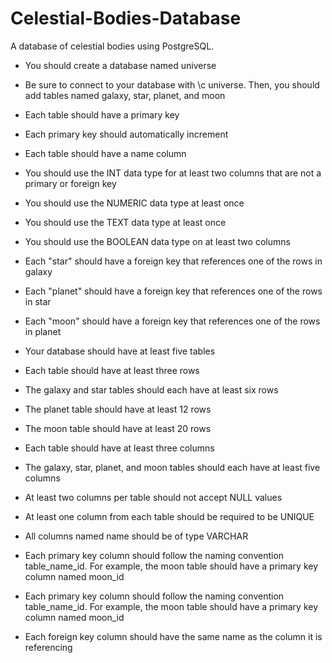 # Celestial-Bodies-Database
A database of celestial bodies using PostgreSQL.

* You should create a database named universe

* Be sure to connect to your database with \c universe. Then, you should add tables named galaxy, star, planet, and moon

* Each table should have a primary key

* Each primary key should automatically increment

* Each table should have a name column

* You should use the INT data type for at least two columns that are not a primary or foreign key

* You should use the NUMERIC data type at least once

* You should use the TEXT data type at least once

* You should use the BOOLEAN data type on at least two columns

* Each "star" should have a foreign key that references one of the rows in galaxy

* Each "planet" should have a foreign key that references one of the rows in star

* Each "moon" should have a foreign key that references one of the rows in planet

* Your database should have at least five tables

* Each table should have at least three rows

* The galaxy and star tables should each have at least six rows

* The planet table should have at least 12 rows

* The moon table should have at least 20 rows

* Each table should have at least three columns

* The galaxy, star, planet, and moon tables should each have at least five columns

* At least two columns per table should not accept NULL values

* At least one column from each table should be required to be UNIQUE

* All columns named name should be of type VARCHAR

* Each primary key column should follow the naming convention table_name_id. For example, the moon table should have a primary key column named moon_id

* Each primary key column should follow the naming convention table_name_id. For example, the moon table should have a primary key column named moon_id

* Each foreign key column should have the same name as the column it is referencing
